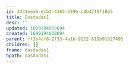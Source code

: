 ```yaml
---
id: 3431eea6-ecb3-4165-b59b-c8b4719f1865
title: Dasdadas1
desc: ''
updated: 1609194038694
created: 1609194038694
parent: ff2b4cf8-2733-4a1b-9222-819b91027495
children: []
fname: dasdadas1
hpath: dasdadas1
---
```



